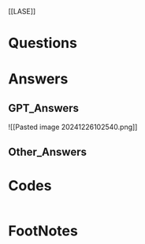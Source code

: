 [[LASE]]

# Questions


# Answers

## GPT_Answers
![[Pasted image 20241226102540.png]]

## Other_Answers


# Codes

```python

```


# FootNotes
